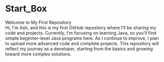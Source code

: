 # Start_Box
Welcome to My First Repository
<br>
Hi, I'm Ash, and this is my first GitHub repository where I’ll be sharing my code and projects. Currently, I’m focusing on learning Java, so you’ll find simple beginner-level Java programs here. As I continue to improve, I plan to upload more advanced code and complete projects. This repository will reflect my journey as a developer, starting from the basics and growing toward more complex solutions.
